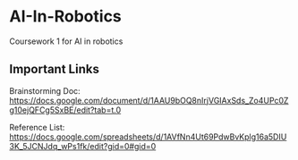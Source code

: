 # AI-In-Robotics
Coursework 1 for AI in robotics
## Important Links
Brainstorming Doc: https://docs.google.com/document/d/1AAU9bOQ8nIrjVGIAxSds_Zo4UPc0Zg10ejQFCg5SxBE/edit?tab=t.0

Reference List: https://docs.google.com/spreadsheets/d/1AVfNn4Ut69PdwBvKplg16a5DIU3K_5JCNJdq_wPs1fk/edit?gid=0#gid=0
